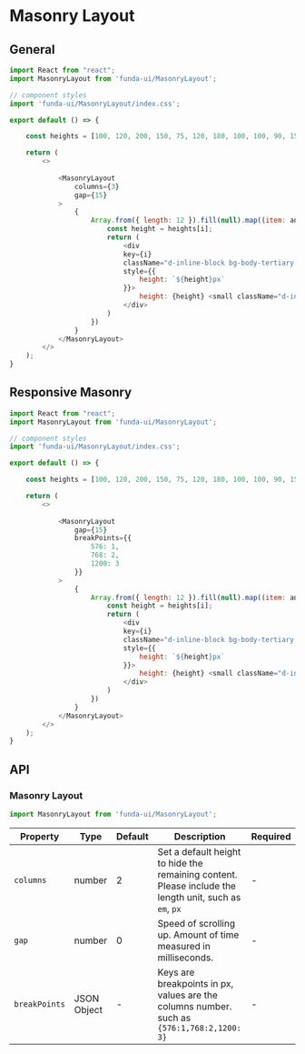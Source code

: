 # Masonry Layout




## General

```js
import React from "react";
import MasonryLayout from 'funda-ui/MasonryLayout';

// component styles
import 'funda-ui/MasonryLayout/index.css';

export default () => {

    const heights = [100, 120, 200, 150, 75, 120, 180, 100, 100, 90, 150, 130, 88, 80, 110];

    return (
        <>
          
            <MasonryLayout 
                columns={3} 
                gap={15}
            >
                {
                    Array.from({ length: 12 }).fill(null).map((item: any, i: number) => {
                        const height = heights[i];
                        return (
                            <div 
                            key={i} 
                            className="d-inline-block bg-body-tertiary border p-2"
                            style={{         
                                height: `${height}px` 
                            }}>
                                height: {height} <small className="d-inline-block bg-primary text-white px-2 py-1 rounded">{i}</small>
                            </div>
                        )
                    })
                }
            </MasonryLayout>
        </>
    );
}
```

## Responsive Masonry 


```js
import React from "react";
import MasonryLayout from 'funda-ui/MasonryLayout';

// component styles
import 'funda-ui/MasonryLayout/index.css';

export default () => {

    const heights = [100, 120, 200, 150, 75, 120, 180, 100, 100, 90, 150, 130, 88, 80, 110];

    return (
        <>
          
            <MasonryLayout 
                gap={15}
                breakPoints={{
                    576: 1, 
                    768: 2,
                    1200: 3
                }}
            >
                {
                    Array.from({ length: 12 }).fill(null).map((item: any, i: number) => {
                        const height = heights[i];
                        return (
                            <div 
                            key={i} 
                            className="d-inline-block bg-body-tertiary border p-2"
                            style={{         
                                height: `${height}px` 
                            }}>
                                height: {height} <small className="d-inline-block bg-primary text-white px-2 py-1 rounded">{i}</small>
                            </div>
                        )
                    })
                }
            </MasonryLayout>
        </>
    );
}
```



## API

### Masonry Layout
```js
import MasonryLayout from 'funda-ui/MasonryLayout';
```
| Property | Type | Default | Description | Required |
| --- | --- | --- | --- | --- |
| `columns` | number  | 2 | Set a default height to hide the remaining content. Please include the length unit, such as `em`, `px` | - |
| `gap` | number  | 0 | Speed of scrolling up. Amount of time measured in milliseconds. | - |
| `breakPoints` | JSON Object | - | Keys are breakpoints in px, values are the columns number. such as `{576:1,768:2,1200: 3}` | - |
